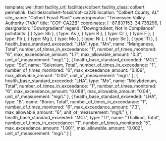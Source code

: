 template: well.html
facility_url: facilities/colbert
facility_class: colbert
permalink: facilities/colbert-fossil/cof-ca22b
location: "Colbert County, AL"
site_name: "Colbert Fossil Plant"
owner/operator: "Tennessee Valley Authority (TVA)"
title: "COF-CA22B"
coordinates: [
    -87.837153,
    34.738296,
]
designation: "Downgradient"
legend: "Downgradient, Not In Compliance"
pollutants: [
  {
    type: Sb
  },
  {
    type: As
  },
  {
    type: B
  },
  {
    type: Cr
  },
  {
    type: F
  },
  {
    type: Pb
  },
  {
    type: Mg
  },
  {
    type: Mo
  },
  {
    type: Ni
  },
  {
    type: Se
  },
  {
    type: Tl
  },
  {
    health_base_standard_exceeded: "LHA",
    type: "Mn",
    name: "Manganese, Total",
    number_of_times_in_exceedance: "1",
    number_of_times_monitored: "6",
    max_exceedance_amount: "1.7",
    max_allowable_amount: "0.3",
    unit_of_measurement: "mg/L"
  },
  {
    health_base_standard_exceeded: "MCL",
    type: "Se",
    name: "Selenium, Total",
    number_of_times_in_exceedance: "1",
    number_of_times_monitored: "6",
    max_exceedance_amount: "0.109",
    max_allowable_amount: "0.05",
    unit_of_measurement: "mg/L"
  },
  {
    health_base_standard_exceeded: "LHA",
    type: "Mo",
    name: "Molybdenum, Total",
    number_of_times_in_exceedance: "1",
    number_of_times_monitored: "6",
    max_exceedance_amount: "0.088",
    max_allowable_amount: "0.04",
    unit_of_measurement: "mg/L"
  },
  {
    health_base_standard_exceeded: "LHA",
    type: "B",
    name: "Boron, Total",
    number_of_times_in_exceedance: "1",
    number_of_times_monitored: "6",
    max_exceedance_amount: "7.3",
    max_allowable_amount: "6",
    unit_of_measurement: "mg/L"
  },
  {
    health_base_standard_exceeded: "MCL",
    type: "Tl",
    name: "Thallium, Total",
    number_of_times_in_exceedance: "1",
    number_of_times_monitored: "5",
    max_exceedance_amount: "1.001",
    max_allowable_amount: "0.002",
    unit_of_measurement: "mg/L"
  }
]
    